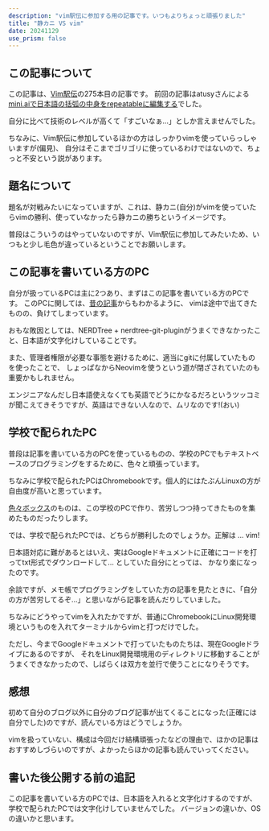 ```yaml
---
description: "vim駅伝に参加する用の記事です。いつもよりちょっと頑張りました"
title: "静カニ VS vim"
date: 20241129
use_prism: false
---
```

## この記事について
この記事は、[Vim駅伝](https://vim-jp.org/ekiden/)の275本目の記事です。
前回の記事はatusyさんによる[mini.aiで日本語の括弧の中身をrepeatableに編集する](https://blog.atusy.net/2024/11/27/mini-ai-ja/)でした。

自分に比べて技術のレベルが高くて「すごいなぁ…」としか言えませんでした。

ちなみに、Vim駅伝に参加しているほかの方はしっかりvimを使っていらっしゃいますが(偏見)、
自分はそこまでゴリゴリに使っているわけではないので、ちょっと不安という説があります。
## 題名について
題名が対戦みたいになっていますが、これは、静カニ(自分)がvimを使っていたらvimの勝利、使っていなかったら静カニの勝ちというイメージです。

普段はこういうのはやっていないのですが、Vim駅伝に参加してみたいため、いつもと少し毛色が違っているということでお願いします。
## この記事を書いている方のPC
自分が扱っているPCは主に2つあり、まずはこの記事を書いている方のPCです。
このPCに関しては、[昔の記事](https://shizukani-cp.github.io/blog/articles/20240925/)からもわかるように、
vimは途中で出てきたものの、負けてしまっています。

おもな敗因としては、NERDTree + nerdtree-git-pluginがうまくできなかったこと、日本語が文字化けしていることです。

また、管理者権限が必要な事態を避けるために、適当にgitに付属していたものを使ったことで、
しょっぱなからNeovimを使うという道が閉ざされていたのも重要かもしれません。

エンジニアなんだし日本語使えなくても英語でどうにかなるだろというツッコミが聞こえてきそうですが、英語はできない人なので、ムリなのです!(おい)
## 学校で配られたPC
普段は記事を書いている方のPCを使っているものの、学校のPCでもテキストベースのプログラミングをするために、色々と頑張っています。

ちなみに学校で配られたPCはChromebookです。個人的にはたぶんLinuxの方が自由度が高いと思っています。

[色々ボックス](https://shizukani-cp.github.io/htmlapps/)のものは、この学校のPCで作り、苦労しつつ持ってきたものを集めたものだったりします。

では、学校で配られたPCでは、どちらが勝利したのでしょうか。正解は … vim!

日本語対応に難があるとはいえ、実はGoogleドキュメントに正確にコードを打ってtxt形式でダウンロードして… としていた自分にとっては、
かなり楽になったのです。

余談ですが、メモ帳でプログラミングをしていた方の記事を見たときに、「自分の方が苦労してるぞ…」と思いながら記事を読んだりしていました。

ちなみにどうやってvimを入れたかですが、普通にChromebookにLinux開発環境というものを入れてターミナルからvimと打つだけでした。

ただし、今までGoogleドキュメントで打っていたものたちは、現在Googleドライブにあるのですが、
それをLinux開発環境用のディレクトリに移動することがうまくできなかったので、しばらくは双方を並行で使うことになりそうです。
## 感想
初めて自分のブログ以外に自分のブログ記事が出てくることになった(正確には自分でした)のですが、読んでいる方はどうでしょうか。

vimを扱っていない、構成は今回だけ結構頑張ったなどの理由で、ほかの記事はおすすめしづらいのですが、よかったらほかの記事も読んでいってください。
## 書いた後公開する前の追記
この記事を書いている方のPCでは、日本語を入れると文字化けするのですが、学校で配られたPCでは文字化けしていませんでした。
バージョンの違いか、OSの違いかと思います。
